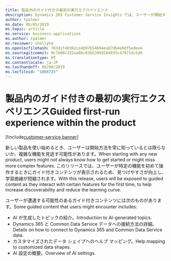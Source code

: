 ```yaml
---
title: 製品内のガイド付きの最初の実行エクスペリエンス
description: Dynamics 365 Customer Service Insights では、ユーザーが開始するのに役立つガイド付きの最初の実行エクスペリエンスが提供されます
author: tpalmer
ms.date: 08/05/2019
ms.topic: article
ms.service: business-applications
ms.author: tpalmer
ms.reviewer: shellyha
ms.openlocfilehash: 763d1f40362ce4b97b54094ea67db4e08f5edeee
ms.sourcegitcommit: 9c7b08c332ea6bc83b5399d184935c47971dc5d0
ms.translationtype: HT
ms.contentlocale: ja-JP
ms.lasthandoff: 08/08/2019
ms.locfileid: "1866725"
---
```

# <a name="guided-first-run-experience-within-the-product"></a><span data-ttu-id="73ab2-103">製品内のガイド付きの最初の実行エクスペリエンス</span><span class="sxs-lookup"><span data-stu-id="73ab2-103">Guided first-run experience within the product</span></span>

[!include[customer-service banner](../../../includes/dynamics365-ai-customer-service.md)]

<span data-ttu-id="73ab2-104">新しい製品を使い始めるとき、ユーザーは開始方法を常に知っているとは限らないか、複雑な機能を見逃す可能性があります。</span><span class="sxs-lookup"><span data-stu-id="73ab2-104">When starting with any new product, users might not always know how to get started or might miss more complex features.</span></span> <span data-ttu-id="73ab2-105">このリリースでは、ユーザーが特定の機能を初めて操作するときにガイド付きコンテンツが表示されるため、見つけやすさが向上し、学習曲線が短縮されます。</span><span class="sxs-lookup"><span data-stu-id="73ab2-105">With this release, users will be exposed to guided content as they interact with certain features for the first time, to help increase discoverability and reduce the learning curve.</span></span> 

<span data-ttu-id="73ab2-106">ユーザーが遭遇する可能性のあるガイド付きコンテンツには次のものがあります。</span><span class="sxs-lookup"><span data-stu-id="73ab2-106">Some guided content that users might encounter includes:</span></span>

- <span data-ttu-id="73ab2-107">AI が生成したトピックの紹介。</span><span class="sxs-lookup"><span data-stu-id="73ab2-107">Introduction to AI-generated topics.</span></span>  
- <span data-ttu-id="73ab2-108">Dynamics 365 と Common Data Service データへの接続方法の詳細。</span><span class="sxs-lookup"><span data-stu-id="73ab2-108">Details on how to connect to Dynamics 365 and Common Data Service data.</span></span>  
- <span data-ttu-id="73ab2-109">カスタマイズされたデータ シェイプへのヘルプ マッピング。</span><span class="sxs-lookup"><span data-stu-id="73ab2-109">Help mapping to customized data shapes.</span></span>
- <span data-ttu-id="73ab2-110">AI 設定の概要。</span><span class="sxs-lookup"><span data-stu-id="73ab2-110">Overview of AI settings.</span></span>

